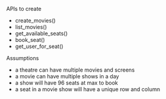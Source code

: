 


APIs to create

- create_movies()
- list_movies()
- get_available_seats()
- book_seat()
- get_user_for_seat()

Assumptions

- a theatre can have multiple movies and screens
- a movie can have multiple shows in a day
- a show will have 96 seats at max to book
- a seat in a movie show will have a unique row and column
